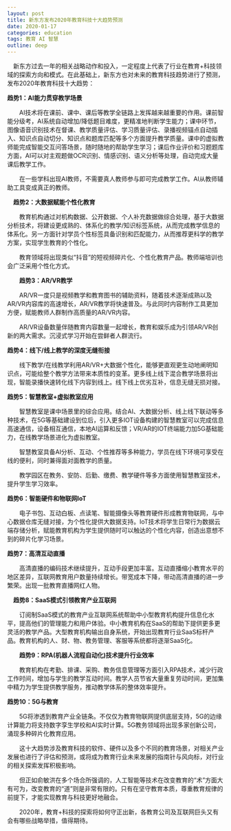 ```yaml
---
layout: post
title: 新东方发布2020年教育科技十大趋势预测
date: 2020-01-17
categories: education
tags: 教育 AI 智慧
outline: deep
---
```



　新东方过去一年的相关战略动作和投入，一定程度上代表了行业在教育+科技领域的探索方向和模式。在此基础上，新东方也对未来的教育科技趋势进行了预测，发布2020年教育科技十大趋势：

**趋势1：AI能力贯穿教学场景**

　　AI技术将在课前、课中、课后等教学全链路上发挥越来越重要的作用。课前智能分级考，AI系统自动增加/降低题目难度，更精准地判断学生能力；课中环节，图像语音识别技术在督课、教学质量评估、学习质量评估、录播视频锚点自动插入、知识点自动切分、知识点和题库匹配等多个方面提升教学质量。课中的虚拟教师能完成智能交互问答场景，随时随地的帮助学生学习；课后作业评价和习题题库方面，AI可以对主观题做OCR识别、情感识别、语义分析等处理，自动完成大量课后教学工作。

　　在一些学科出现AI教师，不需要真人教师参与即可完成教学工作。AI从教师辅助工具变成真正的教师。

　**趋势2：大数据赋能个性化教育**

　　教育机构通过对机构数据、公开数据、个人补充数据做综合处理，基于大数据分析技术，将建设更成熟的、体系化的教学/知识标签系统，从而完成教学信息的体系化。另一方面针对学员个性标签具备识别和匹配能力，从而推荐更科学的教学方案，实现学生教育的个性化。

　　教育领域将出现类似“抖音”的短视频碎片化、个性化教育产品。教师端培训也会广泛采用个性化方式。

　　**趋势3：AR/VR教学**

　　AR/VR一度只是视频教学和教育图书的辅助资料，随着技术逐渐成熟以及AR/VR内容库的高速增长，AR/VR教学将快速普及。与此同时内容制作工具更加方便，赋能教师人群制作高质量的AR/VR内容。

　　AR/VR设备数量伴随教育内容数量一起增长，教育和娱乐成为引领AR/VR创新的两大需求。沉浸式学习开始在尝鲜者人群流行。

**趋势4：线下/线上教学的深度无缝衔接**

　　线下教学/在线教学利用AR/VR+大数据个性化，能够更直观更生动地阐明知识点，可能给整个教学方法带来本质性的变革。更多线上线下混合教学场景将出现，智能录播快速转化线下内容到线上。线下线上优劣互补，信息无缝无损对接。

**趋势5：智慧教室+虚拟教室应用**

　　智慧教室是课中场景里的综合应用。结合AI、大数据分析、线上线下联动等多种技术，在5G等基础建设到位后，引入更多IOT设备构建的智慧教室可以完成信息高速通信，设备相互通信，本地AI运算和反馈；VR/AR的IOT终端能力加5G基础能力，在线教学场景进化为虚拟教室。

　　智慧教室具备AI分析、互动、个性推荐等多种能力，学员在线下环境可享受在线的便利，同时兼得面对面教学的质量。

　　教学园区在教务、安防、后勤、缴费、教学硬件等多方面使用智慧教室技术，提升学生学习效率。

**趋势6：智能硬件和物联网IoT**

　　电子书包、互动白板、点读笔、智能摄像头等教育硬件形成教育物联网，与中心数据仓库无缝对接，为个性化提供大数据支持。IoT技术将学生日常行为数据云端存储分析，赋能教育机构为学生提供随时可以触达的个性化内容，创造出意想不到的碎片化学习场景。

**趋势7：高清互动直播**

　　高清直播的编码技术继续提升，互动手段更加丰富。互动直播缩小教育水平的地区差异，互联网教育用户数量持续增长。带宽成本下降，带动高清直播的进一步繁荣。出现一批教育直播网红人物。

　**趋势8：SaaS模式引领教育产业互联网**

　　订阅制SaaS模式的教育产业互联网系统帮助中小型教育机构提升信息化水平，提高他们的管理能力和用户体验。中小教育机构在SaaS的帮助下提供更多更灵活的教学产品。大型教育机构输出自身系统，开始出现教育行业SaaS标杆产品。教育机构的人、财、物、教务管理、客服等系统都将逐渐SaaS化。

　　**趋势9：RPA(机器人流程自动化)技术提升行业效率**

　　教育机构在考勤、排课、采购、教务信息管理等方面引入RPA技术，减少行政工作时间，增加与学生的教学互动时间。教学人员节省大量重复劳动时间，更加集中精力为学生提供教学服务，推动教学体系的整体效率提升。

**趋势10：5G与教育**

　　5G将渗透到教育产业全链条。不仅仅为教育物联网提供底层支持，5G的边缘计算能力将支持数字孪生学校和AI实时计算。5G教务领域将出现多家创新公司，涌现多种碎片化教育应用。

　　这十大趋势涉及教育科技的软件、硬件以及多个不同的教育场景，对相关产业发展也进行了评估和预测，或将成为教育行业未来发展的指南针与风向标，对行业的相关探索发挥积极影响。

　　但正如俞敏洪在多个场合所强调的，人工智能等技术在改变教育的“术”方面大有可为，改变教育的“道”则是非常有限的。只有在坚守教育本质，尊重教育规律的前提下，才能实现教育与科技更好地融合。

　　2020年，教育+科技的探索将如何守正出新，各教育公司及互联网巨头又有会有哪些战略举措，值得期待。
